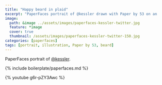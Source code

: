 ```yaml
---
title: "Happy beard in plaid"
excerpt: "PaperFaces portrait of @kessler drawn with Paper by 53 on an iPad."
image: 
  path: &image ../assets/images/paperfaces-kessler-twitter.jpg 
  feature: *image
  cover: true
  thumbnail: /assets/images/paperfaces-kessler-twitter-150.jpg
categories: [paperfaces]
tags: [portrait, illustration, Paper by 53, beard]
---
```


PaperFaces portrait of [@kessler](https://twitter.com/kessler).

{% include boilerplate/paperfaces.md %}

{% youtube g6r-pZY3Awc %}

